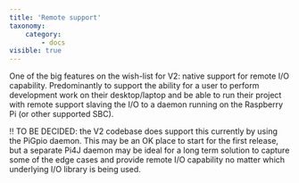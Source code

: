 ```yaml
---
title: 'Remote support'
taxonomy:
    category:
        - docs
visible: true
---
```


One of the big features on the wish-list for V2: native support for remote I/O capability. Predominantly to support the ability for a user to perform development work on their desktop/laptop and be able to run their project with remote support slaving the I/O to a daemon running on the Raspberry Pi (or other supported SBC).

!! TO BE DECIDED: the V2 codebase does support this currently by using the PiGpio daemon.  This may be an OK place to start for the first release, but a separate Pi4J daemon may be ideal for a long term solution to capture some of the edge cases and provide remote I/O capability no matter which underlying I/O library is being used. 